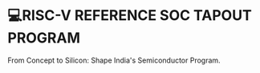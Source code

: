 # 💻RISC-V REFERENCE SOC TAPOUT PROGRAM

From Concept to Silicon: Shape India's Semiconductor Program.

